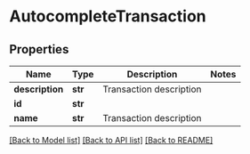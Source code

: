 # AutocompleteTransaction


## Properties
Name | Type | Description | Notes
------------ | ------------- | ------------- | -------------
**description** | **str** | Transaction description | 
**id** | **str** |  | 
**name** | **str** | Transaction description | 

[[Back to Model list]](../README.md#documentation-for-models) [[Back to API list]](../README.md#documentation-for-api-endpoints) [[Back to README]](../README.md)


